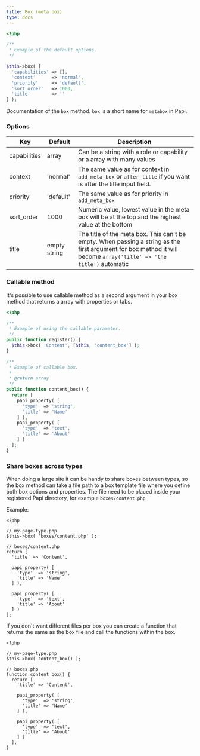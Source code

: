 ```yaml
---
title: Box (meta box)
type: docs
---
```


```php
<?php

/**
 * Example of the default options.
 */

$this->box( [
  'capabilities' => [],
  'context'      => 'normal',
  'priority'     => 'default',
  'sort_order'   => 1000,
  'title'        => ''
] );
```

Documentation of the `box` method. `box` is a short name for `metabox` in Papi.

### Options

Key          | Default      | Description
-------------|--------------|---------------------------------------------------
capabilities | array        | Can be a string with a role or capability or a array with many values
context      | 'normal'     | The same value as for context in `add_meta_box` or `after_title` if you want is after the title input field.
priority     | 'default'    | The same value as for priority in `add_meta_box`
sort_order   | 1000         | Numeric value, lowest value in the meta box will be at the top and the highest value at the bottom
title        | empty string | The title of the meta box. This can't be empty. When passing a string as the first argument for box method it will become `array('title' => 'the title')` automatic

### Callable method

It's possible to use callable method as a second argument in your box method
that returns a array with properties or tabs.

```php
<?php

/**
 * Example of using the callable parameter.
 */
public function register() {
  $this->box( 'Content', [$this, 'content_box'] );
}

/**
 * Example of callable box.
 *
 * @return array
 */
public function content_box() {
  return [
    papi_property( [
      'type'  => 'string',
      'title' => 'Name'
    ] ),
    papi_property( [
      'type'  => 'text',
      'title' => 'About'
    ] )
  ];
}
```

### Share boxes across types

When doing a large site it can be handy to share boxes between types, so the box method can take a file path to a box template file where you define both box options and properties. The file need to be placed inside your registered Papi directory, for example `boxes/content.php`.

Example:

```
<?php

// my-page-type.php
$this->box( 'boxes/content.php' );

// boxes/content.php
return [
  'title' => 'Content',

  papi_property( [
    'type'  => 'string',
    'title' => 'Name'
  ] ),

  papi_property( [
    'type'  => 'text',
    'title' => 'About'
  ] )
];
```

If you don't want different files per box you can create a function that returns the same as the box file and call the functions within the box.

```
<?php

// my-page-type.php
$this->box( content_box() );

// boxes.php
function content_box() {
  return [
    'title' => 'Content',

    papi_property( [
      'type'  => 'string',
      'title' => 'Name'
    ] ),

    papi_property( [
      'type'  => 'text',
      'title' => 'About'
    ] )
  ];
}
```
